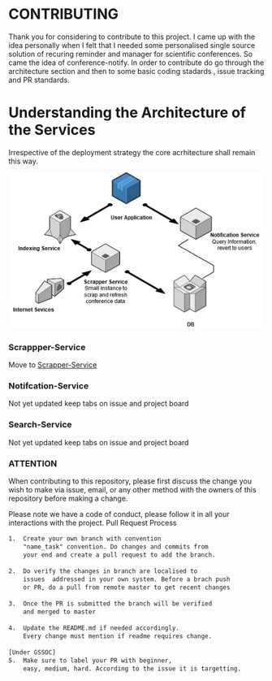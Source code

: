 # CONTRIBUTING

Thank you for considering to contribute to this project. I came up with the idea personally when I felt that I needed some personalised single source solution of recuring reminder and manager for scientific conferences. So came the idea of conference-notify. In order to contribute do go through the architecture section and then to some basic coding stadards , issue tracking and PR standards.


# Understanding the Architecture of the Services

Irrespective of the deployment strategy the core acrhitecture shall remain this way.

<centre>
<img src="BasicArch.jpg"></img>
</centre>

### Scrappper-Service

Move to [Scrapper-Service](https://github.com/rajatkb/Conference-Notify/tree/master/Scrapper-Service)

### Notifcation-Service

Not yet updated keep tabs on issue and project board

### Search-Service

Not yet updated keep tabs on issue and project board

### ATTENTION

When contributing to this repository, please first discuss the change you wish to make via issue, email, or any other method with the owners of this repository before making a change.

Please note we have a code of conduct, please follow it in all your interactions with the project.
Pull Request Process

 
    1.  Create your own branch with convention 
        "name_task" convention. Do changes and commits from 
        your end and create a pull request to add the branch.
    
    2.  Do verify the changes in branch are localised to 
        issues  addressed in your own system. Before a brach push
        or PR, do a pull from remote master to get recent changes

    3.  Once the PR is submitted the branch will be verified
        and merged to master

    4.  Update the README.md if needed accordingly. 
        Every change must mention if readme requires change.

    [Under GSSOC]
    5.  Make sure to label your PR with beginner,
        easy, medium, hard. According to the issue it is targetting. 

    


